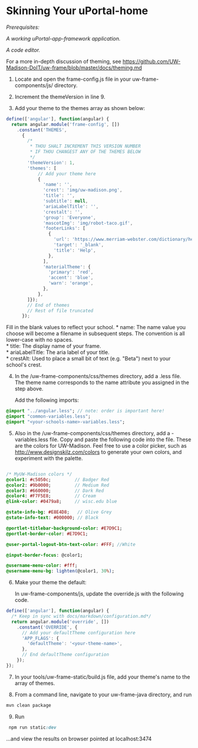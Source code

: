 # Skinning Your uPortal-home #

_Prerequisites:_

_A working uPortal-app-framework application._

_A code editor._

For a more in-depth discussion of theming, see https://github.com/UW-Madison-DoIT/uw-frame/blob/master/docs/theming.md

1. Locate and open the frame-config.js file in your uw-frame-components/js/ directory.

2. Increment the themeVersion in line 9. 

3.  Add your theme to the themes array as shown below:

```javascript
define(['angular'], function(angular) {
  return angular.module('frame-config', [])
    .constant('THEMES',
      {
        /*
         * THOU SHALT INCREMENT THIS VERSION NUMBER
         * IF THOU CHANGEST ANY OF THE THEMES BELOW
         */
        'themeVersion': 1,
        'themes': [
            // Add your theme here
            {
              'name': '',
              'crest': 'img/uw-madison.png',
              'title': '',
              'subtitle': null,
              'ariaLabelTitle': '',
              'crestalt': '',
              'group': 'Everyone',
              'mascotImg': 'img/robot-taco.gif',
              'footerLinks': [
                {
                  'url': 'https://www.merriam-webster.com/dictionary/help',
                  'target': '_blank',
                  'title': 'Help',
                },
              ],
              'materialTheme': {
                'primary': 'red',
                'accent': 'blue',
                'warn': 'orange',
              },
            },
        ]});
        // End of themes
        // Rest of file truncated
      });
```
   Fill in the blank values to reflect your school. 
     * name: The name value you choose will become a filename in subsequent steps. The convention is all lower-case with no spaces.  
     * title: The display name of your frame.  
     * ariaLabelTitle: The aria label of your title.   
     * crestAlt: Used to place a small bit of text (e.g. "Beta") next to your school's crest.  
     

4. In the \/uw-frame-components/css/themes directory, add a <theme-name>.less file. The theme name corresponds to the name attribute you assigned in the step above. 

   Add the following imports:

```sass
@import "../angular.less"; // note: order is important here!
@import "common-variables.less";
@import "<your-schools-name>-variables.less";

```



5. Also in the /uw-frame-components/css/themes directory, add a <theme-name>-variables.less file. Copy and paste the following code into the file. These are the colors for UW-Madison. Feel free to use a color picker, such as http://www.designskilz.com/colors to generate your own colors, and experiment with the palette.

```sass

/* MyUW-Madison colors */
@color1: #c5050c;         // Badger Red
@color2: #9b0000;         // Medium Red
@color3: #660000;         // Dark Red
@color4: #F7F5E8;         // Cream
@link-color: #0479a8;     // wisc.edu blue

@state-info-bg: #E8E4D8;   // Olive Grey
@state-info-text: #000000; // Black

@portlet-titlebar-background-color: #E7D9C1;
@portlet-border-color: #E7D9C1;

@user-portal-logout-btn-text-color: #FFF; //White

@input-border-focus: @color1;

@username-menu-color: #fff;
@username-menu-bg: lighten(@color1, 30%);

```


6. Make your theme the default:

    In uw-frame-components/js, update the override.js with the following code.
    
```javascript
define(['angular'], function(angular) {
  /* Keep in sync with docs/markdown/configuration.md*/
  return angular.module('override', [])
    .constant('OVERRIDE', {
      // Add your defaultTheme configuration here
      'APP_FLAGS': {
        'defaultTheme': '<your-theme-name>',
      },
      // End defaultTheme configuration
    });
});
```


7. In your tools/uw-frame-static/build.js file, add your theme's name to the array of themes.

8. From a command line, navigate to your uw-frame-java directory, and run 
```sass
mvn clean package
```

9. Run
```sass
 npm run static:dev
 ```
 
...and view the results on browser pointed at localhost:3474



